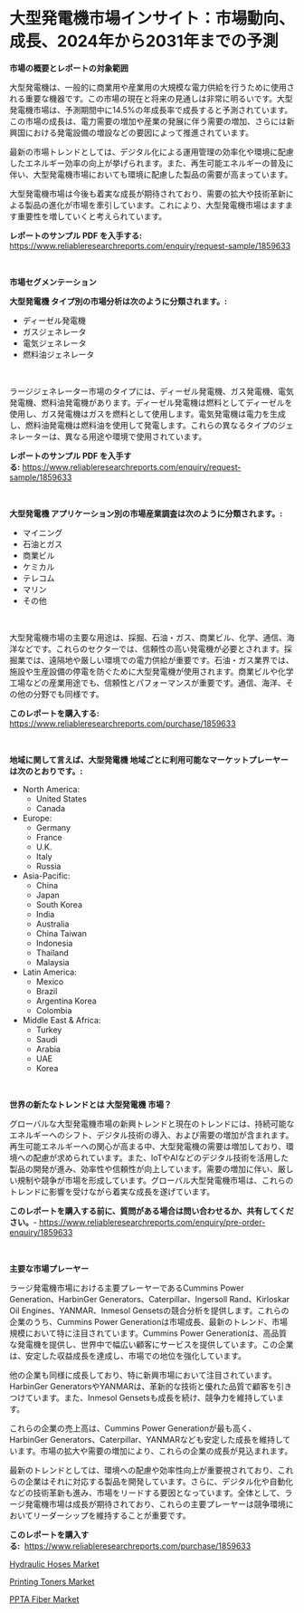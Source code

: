 <p><h1>大型発電機市場インサイト：市場動向、成長、2024年から2031年までの予測</h1></p><p><strong>市場の概要とレポートの対象範囲</strong></p>
<p><p>大型発電機は、一般的に商業用や産業用の大規模な電力供給を行うために使用される重要な機器です。この市場の現在と将来の見通しは非常に明るいです。大型発電機市場は、予測期間中に14.5%の年成長率で成長すると予測されています。この市場の成長は、電力需要の増加や産業の発展に伴う需要の増加、さらには新興国における発電設備の増設などの要因によって推進されています。</p><p>最新の市場トレンドとしては、デジタル化による運用管理の効率化や環境に配慮したエネルギー効率の向上が挙げられます。また、再生可能エネルギーの普及に伴い、大型発電機市場においても環境に配慮した製品の需要が高まっています。</p><p>大型発電機市場は今後も着実な成長が期待されており、需要の拡大や技術革新による製品の進化が市場を牽引しています。これにより、大型発電機市場はますます重要性を増していくと考えられています。</p></p>
<p><strong>レポートのサンプル PDF を入手する:</strong> <a href="https://www.reliableresearchreports.com/enquiry/request-sample/1859633">https://www.reliableresearchreports.com/enquiry/request-sample/1859633</a></p>
<p>&nbsp;</p>
<p><strong>市場セグメンテーション</strong></p>
<p><strong>大型発電機 タイプ別の市場分析は次のように分類されます。:</strong></p>
<p><ul><li>ディーゼル発電機</li><li>ガスジェネレータ</li><li>電気ジェネレータ</li><li>燃料油ジェネレータ</li></ul></p>
<p>&nbsp;</p>
<p><p>ラージジェネレーター市場のタイプには、ディーゼル発電機、ガス発電機、電気発電機、燃料油発電機があります。ディーゼル発電機は燃料としてディーゼルを使用し、ガス発電機はガスを燃料として使用します。電気発電機は電力を生成し、燃料油発電機は燃料油を使用して発電します。これらの異なるタイプのジェネレーターは、異なる用途や環境で使用されています。</p></p>
<p><strong>レポートのサンプル PDF を入手する:</strong>&nbsp;<a href="https://www.reliableresearchreports.com/enquiry/request-sample/1859633">https://www.reliableresearchreports.com/enquiry/request-sample/1859633</a></p>
<p>&nbsp;</p>
<p><strong> 大型発電機 アプリケーション別の市場産業調査は次のように分類されます。:</strong></p>
<p><ul><li>マイニング</li><li>石油とガス</li><li>商業ビル</li><li>ケミカル</li><li>テレコム</li><li>マリン</li><li>その他</li></ul></p>
<p>&nbsp;</p>
<p><p>大型発電機市場の主要な用途は、採掘、石油・ガス、商業ビル、化学、通信、海洋などです。これらのセクターでは、信頼性の高い発電機が必要とされます。採掘業では、遠隔地や厳しい環境での電力供給が重要です。石油・ガス業界では、施設や生産設備の停電を防ぐために大型発電機が使用されます。商業ビルや化学工場などの産業用途でも、信頼性とパフォーマンスが重要です。通信、海洋、その他の分野でも同様です。</p></p>
<p><strong>このレポートを購入する:</strong>&nbsp; <a href="https://www.reliableresearchreports.com/purchase/1859633">https://www.reliableresearchreports.com/purchase/1859633</a></p>
<p>&nbsp;</p>
<p><strong>地域に関して言えば、大型発電機 地域ごとに利用可能なマーケットプレーヤーは次のとおりです。:</strong></p>
<p><ul>
    <li>
        North America:
        <ul>
            <li>United States</li>
            <li>Canada</li>
        </ul>
    </li>
    <li>
        Europe:
        <ul>
            <li>Germany</li>
            <li>France</li>
            <li>U.K.</li>
            <li>Italy</li>
            <li>Russia</li>
        </ul>
    </li>
    <li>
        Asia-Pacific:
        <ul>
            <li>China</li>
            <li>Japan</li>
            <li>South Korea</li>
            <li>India</li>
            <li>Australia</li>
            <li>China Taiwan</li>
            <li>Indonesia</li>
            <li>Thailand</li>
            <li>Malaysia</li>
        </ul>
    </li>
    <li>
        Latin America:
        <ul>
            <li>Mexico</li>
            <li>Brazil</li>
            <li>Argentina Korea</li>
            <li>Colombia</li>
        </ul>
    </li>
    <li>
        Middle East & Africa:
        <ul>
            <li>Turkey</li>
            <li>Saudi</li>
            <li>Arabia</li>
            <li>UAE</li>
            <li>Korea</li>
        </ul>
    </li>
    </ul></p>
<p>&nbsp;</p>
<p><strong>世界の新たなトレンドとは 大型発電機 市場？</strong></p>
<p><p>グローバルな大型発電機市場の新興トレンドと現在のトレンドには、持続可能なエネルギーへのシフト、デジタル技術の導入、および需要の増加が含まれます。再生可能エネルギーへの関心が高まる中、大型発電機の需要は増加しており、環境への配慮が求められています。また、IoTやAIなどのデジタル技術を活用した製品の開発が進み、効率性や信頼性が向上しています。需要の増加に伴い、厳しい規制や競争が市場を形成しています。グローバル大型発電機市場は、これらのトレンドに影響を受けながら着実な成長を遂げています。</p></p>
<p><strong>このレポートを購入する前に、質問がある場合は問い合わせるか、共有してください。</strong>- <a href="https://www.reliableresearchreports.com/enquiry/pre-order-enquiry/1859633">https://www.reliableresearchreports.com/enquiry/pre-order-enquiry/1859633</a></p>
<p>&nbsp;</p>
<p><strong>主要な市場プレーヤー</strong></p>
<p><p>ラージ発電機市場における主要プレーヤーであるCummins Power Generation、HarbinGer Generators、Caterpillar、Ingersoll Rand、Kirloskar Oil Engines、YANMAR、Inmesol Gensetsの競合分析を提供します。これらの企業のうち、Cummins Power Generationは市場成長、最新のトレンド、市場規模において特に注目されています。Cummins Power Generationは、高品質な発電機を提供し、世界中で幅広い顧客にサービスを提供しています。この企業は、安定した収益成長を達成し、市場での地位を強化しています。</p><p>他の企業も同様に成長しており、特に新興市場において注目されています。HarbinGer GeneratorsやYANMARは、革新的な技術と優れた品質で顧客を引きつけています。また、Inmesol Gensetsも成長を続け、競争力を維持しています。</p><p>これらの企業の売上高は、Cummins Power Generationが最も高く、HarbinGer Generators、Caterpillar、YANMARなども安定した成長を維持しています。市場の拡大や需要の増加により、これらの企業の成長が見込まれます。</p><p>最新のトレンドとしては、環境への配慮や効率性向上が重要視されており、これらの企業はそれに対応する製品を開発しています。さらに、デジタル化や自動化などの技術革新も進み、市場をリードする要因となっています。全体として、ラージ発電機市場は成長が期待されており、これらの主要プレーヤーは競争環境においてリーダーシップを維持することが重要です。</p></p>
<p><strong>このレポートを購入する:</strong>&nbsp;&nbsp;<a href="https://www.reliableresearchreports.com/purchase/1859633">https://www.reliableresearchreports.com/purchase/1859633</a></p>
<p><p><a href="https://github.com/Hazelklievgspy6vdcsmu106w/Market-Research-Report-List-1/blob/main/hydraulic-hoses-market.md">Hydraulic Hoses Market</a></p><p><a href="https://github.com/lubmix/Market-Research-Report-List-1/blob/main/printing-toners-market.md">Printing Toners Market</a></p><p><a href="https://github.com/joannagoyvaerts/Market-Research-Report-List-1/blob/main/ppta-fiber-market.md">PPTA Fiber Market</a></p></p>